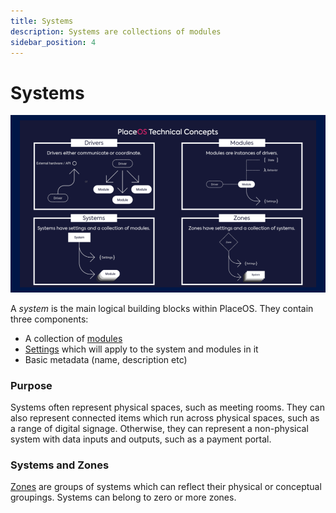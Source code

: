 ```yaml
---
title: Systems
description: Systems are collections of modules
sidebar_position: 4
---
```


# Systems

![](<../../.gitbook/assets/Jon's general slide deck.png>)

A _system_ is the main logical building blocks within PlaceOS. They contain three components:

* A collection of [modules](modules.md)
* [Settings](settings.md) which will apply to the system and modules in it
* Basic metadata (name, description etc)

### Purpose

Systems often represent physical spaces, such as meeting rooms. They can also represent connected items which run across physical spaces, such as a range of digital signage. Otherwise, they can represent a non-physical system with data inputs and outputs, such as a payment portal.

### Systems and Zones

[Zones](zones.md) are groups of systems which can reflect their physical or conceptual groupings. Systems can belong to zero or more zones.
